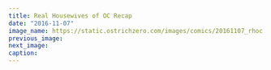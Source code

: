 ```yaml
---
title: Real Housewives of OC Recap
date: "2016-11-07"
image_name: https://static.ostrichzero.com/images/comics/20161107_rhoc.png
previous_image:
next_image:
caption:
---
```

